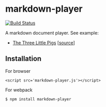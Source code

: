 # markdown-player

[![Build Status](https://travis-ci.org/wonderchang/markdown-player.svg?branch=master)](https://travis-ci.org/wonderchang/markdown-player)

A markdown document player. See example:

* [The Three Little Pigs](https://wonderchang.github.io/markdown-player/the-three-little-pigs.html) [[source](https://github.com/wonderchang/markdown-player/blob/master/dist/the-three-little-pigs.html)]

## Installation

For browser
	
	<script src='markdown-player.js'></script>

For webpack

	$ npm install markdown-player
